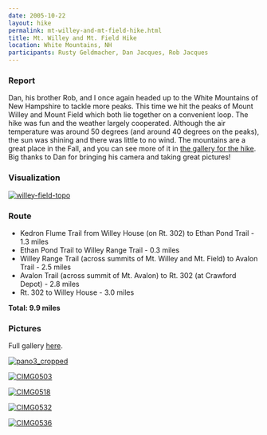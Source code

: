 ```yaml
---
date: 2005-10-22
layout: hike
permalink: mt-willey-and-mt-field-hike.html
title: Mt. Willey and Mt. Field Hike
location: White Mountains, NH
participants: Rusty Geldmacher, Dan Jacques, Rob Jacques
---
```


### Report

Dan, his brother Rob, and I once again headed up to the White Mountains of New Hampshire to tackle more peaks. This time we hit the peaks of Mount Willey and Mount Field which both lie together on a convenient loop. The hike was fun and the weather largely cooperated. Although the air temperature was around 50 degrees (and around 40 degrees on the peaks), the sun was shining and there was little to no wind. The mountains are a great place in the Fall, and you can see more of it in [the gallery for the hike](http://www.flickr.com/photos/geldmacher/sets/72157594560549263/). Big thanks to Dan for bringing his camera and taking great pictures!

### Visualization

[![willey-field-topo](http://farm1.static.flickr.com/123/405214354_16129070c7.jpg)](http://www.flickr.com/photos/geldmacher/405214354/)

### Route

  * Kedron Flume Trail from Willey House (on Rt. 302) to Ethan Pond Trail - 1.3 miles
  * Ethan Pond Trail to Willey Range Trail - 0.3 miles
  * Willey Range Trail (across summits of Mt. Willey and Mt. Field) to Avalon Trail - 2.5 miles
  * Avalon Trail (across summit of Mt. Avalon) to Rt. 302 (at Crawford Depot) - 2.8 miles
  * Rt. 302 to Willey House - 3.0 miles

**Total: 9.9 miles**

### Pictures

Full gallery [here](http://www.flickr.com/photos/geldmacher/sets/72157594560578071/).

[![pano3_cropped](http://farm1.static.flickr.com/126/404987460_8525ce7b22.jpg)](http://www.flickr.com/photos/geldmacher/404987460/)

[![CIMG0503](http://farm1.static.flickr.com/186/404978378_90a7f51d46.jpg)](http://www.flickr.com/photos/geldmacher/404978378/)

[![CIMG0518](http://farm1.static.flickr.com/138/404980609_920551547e.jpg)](http://www.flickr.com/photos/geldmacher/404980609/)

[![CIMG0532](http://farm1.static.flickr.com/141/404983914_d83d1cf8dc.jpg)](http://www.flickr.com/photos/geldmacher/404983914/)

[![CIMG0536](http://farm1.static.flickr.com/125/404985365_88b0986c6b.jpg)](http://www.flickr.com/photos/geldmacher/404985365/)
